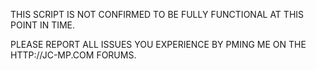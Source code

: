 THIS SCRIPT IS NOT CONFIRMED TO BE FULLY FUNCTIONAL AT THIS POINT IN TIME.

PLEASE REPORT ALL ISSUES YOU EXPERIENCE BY PMING ME ON THE HTTP://JC-MP.COM FORUMS.